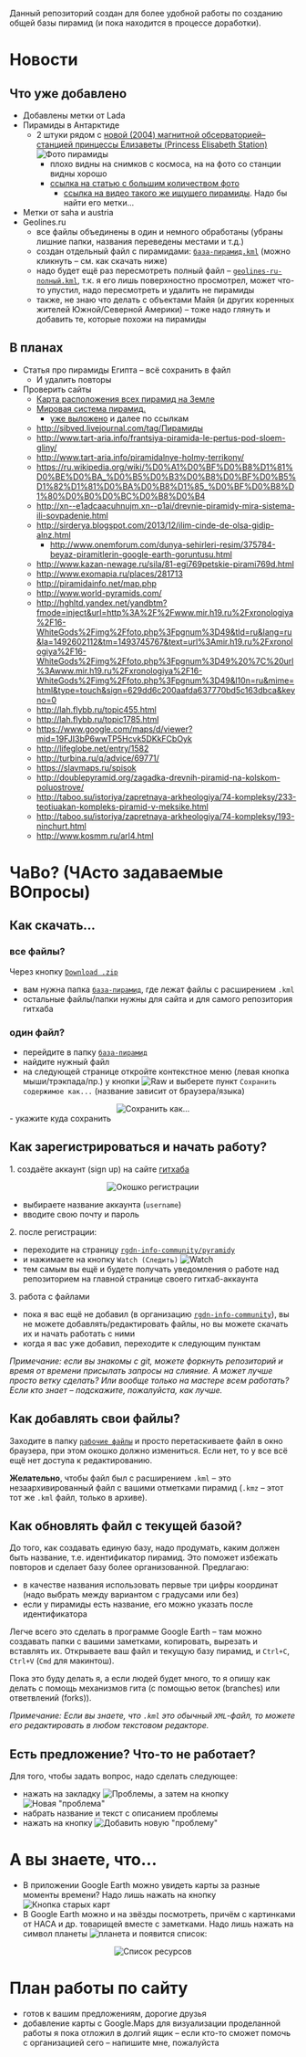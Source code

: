 Данный репозиторий создан для более удобной работы по созданию общей базы пирамид (и пока находится в процессе доработки).

# Новости

## Что уже добавлено
- Добавлены метки от Lada
- Пирамиды в Антарктиде
  - 2 штуки рядом с [новой (2004) магнитной обсерваторией–станцией принцессы Елизаветы (Princess Elisabeth Station)](http://www.antarcticstation.org/science)
  ![Фото пирамиды](http://static.panoramio.com/photos/large/47977512.jpg)
    - плохо видны на снимков с космоса, на на фото со станции видны хорошо
    - [ссылка на статью с большим количеством фото](http://sibved.livejournal.com/152355.html)
      - [ссылка на видео такого же ищущего пирамиды](http://wordscience.org/v-antarktide-uchenye-obnaruzhili-tri-zagadochnye-piramidy.html). Надо бы найти его метки...
- Метки от saha и austria
- Geolines.ru
  - все файлы объединены в один и немного обработаны (убраны лишние папки, названия переведены местами и т.д.)
  - создан отдельный файл с пирамидами: [`база-пирамид.kml`](рабочие-файлы/база-пирамид.kml) (можно кликнуть – см. как скачать ниже)
  - надо будет ещё раз пересмотреть полный файл – [`geolines-ru-полный.kml`](рабочие-файлы/geolines-ru-полный.kml), т.к. я его лишь поверхностно просмотрел, может что-то упустил, надо пересмотреть и удалить не пирамиды
  - также, не знаю что делать с объектами Майя (и других коренных жителей Южной/Северной Америки) – тоже надо глянуть и добавить те, которые похожи на пирамиды

## В планах
- Статья про пирамиды Египта – всё сохранить в файл
  - И удалить повторы
- Проверить сайты
  - [Карта расположения всех пирамид на Земле](http://lah.flybb.ru/topic1785.html)
  - [Мировая система пирамид.](http://www.kosmm.ru/arl6.html)
    - [уже выложено](http://home.hiwaay.net/~jalison/index.html) и далее по ссылкам
  - http://sibved.livejournal.com/tag/Пирамиды
  - http://www.tart-aria.info/frantsiya-piramida-le-pertus-pod-sloem-gliny/
  - http://www.tart-aria.info/piramidalnye-holmy-terrikony/
  - https://ru.wikipedia.org/wiki/%D0%A1%D0%BF%D0%B8%D1%81%D0%BE%D0%BA_%D0%B5%D0%B3%D0%B8%D0%BF%D0%B5%D1%82%D1%81%D0%BA%D0%B8%D1%85_%D0%BF%D0%B8%D1%80%D0%B0%D0%BC%D0%B8%D0%B4
  - http://xn--e1adcaacuhnujm.xn--p1ai/drevnie-piramidy-mira-sistema-ili-sovpadenie.html
  - http://sirderya.blogspot.com/2013/12/ilim-cinde-de-olsa-gidip-alnz.html
    - http://www.onemforum.com/dunya-sehirleri-resim/375784-beyaz-piramitlerin-google-earth-goruntusu.html
  - http://www.kazan-newage.ru/sila/81-egi769petskie-pirami769d.html
  - http://www.exomapia.ru/places/281713
  - http://piramidainfo.net/map.php
  - http://www.world-pyramids.com/
  - http://hghltd.yandex.net/yandbtm?fmode=inject&url=http%3A%2F%2Fwww.mir.h19.ru%2Fxronologiya%2F16-WhiteGods%2Fimg%2Ffoto.php%3Fpgnum%3D49&tld=ru&lang=ru&la=1492602112&tm=1493745767&text=url%3Amir.h19.ru%2Fxronologiya%2F16-WhiteGods%2Fimg%2Ffoto.php%3Fpgnum%3D49%20%7C%20url%3Awww.mir.h19.ru%2Fxronologiya%2F16-WhiteGods%2Fimg%2Ffoto.php%3Fpgnum%3D49&l10n=ru&mime=html&type=touch&sign=629dd6c200aafda637770bd5c163dbca&keyno=0
  - http://lah.flybb.ru/topic455.html
  - http://lah.flybb.ru/topic1785.html
  - https://www.google.com/maps/d/viewer?mid=19FJI3bP6wwTP5Hcvk5DKkFCbOyk
  - http://lifeglobe.net/entry/1582
  - http://turbina.ru/q/advice/69771/
  - https://slavmaps.ru/spisok
  - http://doublepyramid.org/zagadka-drevnih-piramid-na-kolskom-poluostrove/
  - http://taboo.su/istoriya/zapretnaya-arkheologiya/74-kompleksy/233-teotiuakan-kompleks-piramid-v-meksike.html
  - http://taboo.su/istoriya/zapretnaya-arkheologiya/74-kompleksy/193-ninchurt.html
  - http://www.kosmm.ru/arl4.html

# ЧаВо? (ЧАсто задаваемые ВОпросы)
## Как скачать...
### все файлы?
Через кнопку [`Download .zip`](https://github.com/rgdn-info-community/piramidy/zipball/master)
- вам нужна папка [`база-пирамид`](база-пирамид), где лежат файлы с расширением `.kml`
- остальные файлы/папки нужны для сайта и для самого репозитория гитхаба

### один файл?
- перейдите в папку [`база-пирамид`](база-пирамид)
- найдите нужный файл
- на следующей странице откройте контекстное меню (левая кнопка мыши/трэкпада/пр.) у кнопки ![`Raw`](img/raw.png) и выберете пункт `Сохранить содержимое как...` (название зависит от браузера/языка)

<div style="text-align:center"><img src ="img/raw-save-as.png" alt="Сохранить как..."/></div>
- укажите куда сохранить

## Как зарегистрироваться и начать работу?
1\. создаёте аккаунт (sign up) на сайте [гитхаба](https://github.com)<br>
  <div style="text-align:center"><img src ="img/sign-up.png" alt="Окошко регистрации"/></div>

  - выбираете название аккаунта (`username`)
  - вводите свою почту и пароль

2\. после регистрации:

  - переходите на страницу [`rgdn-info-community/pyramidy`](https://github.com/rgdn-info-community/piramidy)
  - и нажимаете на кнопку `Watch (Следить)` ![Watch](img/watch-button.png)  
  - тем самым вы ещё и будете получать уведомления о работе над репозиторием на главной странице своего гитхаб-аккаунта

3\. работа с файлами

  - пока я вас ещё не добавил (в организацию [`rgdn-info-community`](https://github.com/rgdn-info-community/)), вы не можете добавлять/редактировать файлы, но вы можете скачать их и начать работать с ними
  - когда я вас уже добавил, переходите к следующим пунктам

*Примечание: если вы знакомы с git, можете форкнуть репозиторий и время от времени присылать запросы на слияние. А может лучше просто ветку сделать? Или вообще только на мастере всем работать? Если кто знает – подскажите, пожалуйста, как лучше.*

## Как добавлять свои файлы?
Заходите в папку [`рабочие файлы`](рабочие-файлы) и просто перетаскиваете файл в окно браузера, при этом окошко должно измениться. Если нет, то у все всё ещё нет доступа к редактированию.  

**Желательно**, чтобы файл был с расширением `.kml` – это незаархивированный файл с вашими отметками пирамид (`.kmz` – этот тот же `.kml` файл, только в архиве).

## Как обновлять файл с текущей базой?
До того, как создавать единую базу, надо продумать, каким должен быть название, т.е. идентификатор пирамид. Это поможет избежать повторов и сделает базу более организованной. Предлагаю:

- в качестве названия использовать первые три цифры координат (надо выбрать между вариантом с градусами или без)
- если у пирамиды есть название, его можно указать после идентификатора

Легче всего это сделать в программе Google Earth – там можно создавать папки с вашими заметками, копировать, вырезать и вставлять их. Открываете ваш файл и текущую базу пирамид, и `Ctrl+C`, `Ctrl+V` (`Cmd` для макинтош).

Пока это буду делать я, а если людей будет много, то я опишу как делать с помощь механизмов гита (с помощью веток (branches) или ответвлений (forks)).

*Примечание: Если вы знаете, что `.kml` это обычный `XML`-файл, то можете его редактировать в любом текстовом редакторе.*

## Есть предложение? Что-то не работает?
Для того, чтобы задать вопрос, надо сделать следующее:
- нажать на закладку ![Проблемы](img/issues.png), а затем на кнопку ![Новая "проблема"](/img/issues-new.png)
- набрать название и текст с описанием проблемы
- нажать на кнопку ![Добавить новую "проблему"](img/issues-new-submit.png)

# А вы знаете, что...
- В приложении Google Earth можно увидеть карты за разные моменты времени? Надо лишь нажать на кнопку ![Кнопка старых карт](img/timeback-button.png)
- В Google Earth можно и на звёзды посмотреть, причём с картинками от НАСА и др. товарищей вместе с заметками. Надо лишь нажать на символ планеты ![планета](img/planet.png) и появится список:  

<div style="text-align:center"><img src ="img/list-of-resources.png" alt="Список ресурсов"/></div>

# План работы по сайту
- готов к вашим предложениям, дорогие друзья
- добавление карты с Google.Maps для визуализации проделанной работы я пока отложил в долгий ящик – если кто-то сможет помочь с организацией сего – напишите мне, пожалуйста
